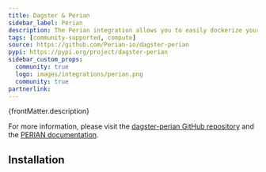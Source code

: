 ```yaml
---
title: Dagster & Perian
sidebar_label: Perian
description: The Perian integration allows you to easily dockerize your codebase and execute it on the PERIAN platform, PERIAN's serverless GPU environment.
tags: [community-supported, compute]
source: https://github.com/Perian-io/dagster-perian
pypi: https://pypi.org/project/dagster-perian
sidebar_custom_props:
  community: true
  logo: images/integrations/perian.png
  community: true
partnerlink:
---
```


<p>{frontMatter.description}</p>

For more information, please visit the [dagster-perian GitHub repository](https://github.com/Perian-io/dagster-perian) and the [PERIAN documentation](https://perian.io/docs).

## Installation

<PackageInstallInstructions packageName="dagster-perian" />

